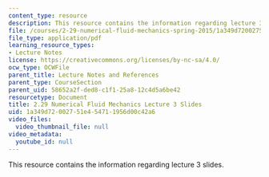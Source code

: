 ```yaml
---
content_type: resource
description: This resource contains the information regarding lecture 3 slides.
file: /courses/2-29-numerical-fluid-mechanics-spring-2015/1a349d72002751e454711956d00c42a6_MIT2_29S15_Lecture3.pdf
file_type: application/pdf
learning_resource_types:
- Lecture Notes
license: https://creativecommons.org/licenses/by-nc-sa/4.0/
ocw_type: OCWFile
parent_title: Lecture Notes and References
parent_type: CourseSection
parent_uid: 58652a2f-ded8-c1f1-25a8-12c4d5a6be42
resourcetype: Document
title: 2.29 Numerical Fluid Mechanics Lecture 3 Slides
uid: 1a349d72-0027-51e4-5471-1956d00c42a6
video_files:
  video_thumbnail_file: null
video_metadata:
  youtube_id: null
---
```

This resource contains the information regarding lecture 3 slides.